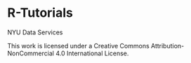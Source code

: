 # R-Tutorials

NYU Data Services

This work is licensed under a Creative Commons Attribution-NonCommercial 4.0 International License.
